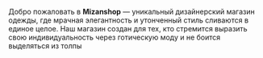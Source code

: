Добро пожаловать в <b>Mizanshop</b> — уникальный дизайнерский магазин одежды, где мрачная элегантность и утонченный стиль сливаются в единое целое. Наш магазин создан для тех, кто стремится выразить свою индивидуальность через готическую моду и не боится выделяться из толпы